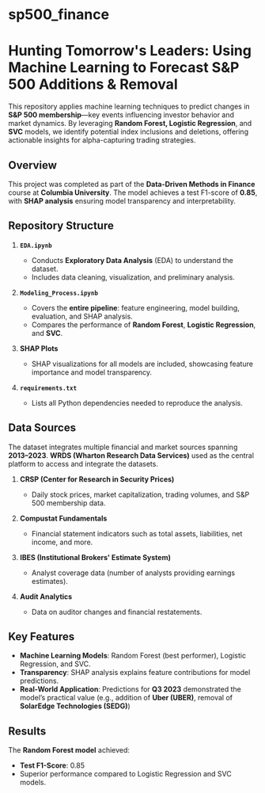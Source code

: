 # sp500_finance
# Hunting Tomorrow's Leaders: Using Machine Learning to Forecast S&P 500 Additions & Removal

This repository applies machine learning techniques to predict changes in **S&P 500 membership**—key events influencing investor behavior and market dynamics. By leveraging **Random Forest, Logistic Regression**, and **SVC** models, we identify potential index inclusions and deletions, offering actionable insights for alpha-capturing trading strategies.

## Overview

This project was completed as part of the **Data-Driven Methods in Finance** course at **Columbia University**. The model achieves a test F1-score of **0.85**, with **SHAP analysis** ensuring model transparency and interpretability.

## Repository Structure

1. **`EDA.ipynb`**  
   - Conducts **Exploratory Data Analysis** (EDA) to understand the dataset.  
   - Includes data cleaning, visualization, and preliminary analysis.

2. **`Modeling_Process.ipynb`**  
   - Covers the **entire pipeline**: feature engineering, model building, evaluation, and SHAP analysis.  
   - Compares the performance of **Random Forest**, **Logistic Regression**, and **SVC**.

3. **SHAP Plots**  
   - SHAP visualizations for all models are included, showcasing feature importance and model transparency.

4. **`requirements.txt`**  
   - Lists all Python dependencies needed to reproduce the analysis.

## Data Sources

The dataset integrates multiple financial and market sources spanning **2013–2023**. **WRDS (Wharton Research Data Services)**  used as the central platform to access and integrate the datasets.

1. **CRSP (Center for Research in Security Prices)**  
   - Daily stock prices, market capitalization, trading volumes, and S&P 500 membership data.

2. **Compustat Fundamentals**  
   - Financial statement indicators such as total assets, liabilities, net income, and more.

3. **IBES (Institutional Brokers' Estimate System)**  
   - Analyst coverage data (number of analysts providing earnings estimates).

4. **Audit Analytics**  
   - Data on auditor changes and financial restatements.


## Key Features

- **Machine Learning Models**: Random Forest (best performer), Logistic Regression, and SVC.  
- **Transparency**: SHAP analysis explains feature contributions for model predictions.  
- **Real-World Application**: Predictions for **Q3 2023** demonstrated the model’s practical value (e.g., addition of **Uber (UBER)**, removal of **SolarEdge Technologies (SEDG)**)

## Results

The **Random Forest model** achieved:

- **Test F1-Score**: 0.85  
- Superior performance compared to Logistic Regression and SVC models.

